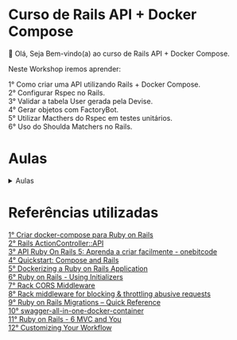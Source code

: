 # Curso de Rails API + Docker Compose

👋 Olá, Seja Bem-vindo(a) ao curso de Rails API + Docker Compose.

Neste Workshop iremos aprender:  

1° Como criar uma API utilizando Rails + Docker Compose.  
2° Configurar Rspec no Rails.  
3° Validar a tabela User gerada pela Devise.  
4° Gerar objetos com FactoryBot.  
5° Utilizar Macthers do Rspec em testes unitários.  
6° Uso do Shoulda Matchers no Rails.

# Aulas
<details>
    <summary>Aulas</summary>
    <ul>
        <li><a href="https://github.com/claudimf/curso_api_rails_7/blob/main/Aulas/00_Conceitos.md">00 Conceitos</a></li>
    </ul>
    <ul>
        <li><a href="https://github.com/claudimf/curso_api_rails_7/blob/main/Aulas/01_instala%C3%A7%C3%A3o.md">01 Instalação</a></li>
    </ul>
    <ul>
        <li><a href="https://github.com/claudimf/curso_api_rails_docker/blob/main/Aulas/02_Configurar_Rack.md">02 Configurar Rack</a></li>
    </ul>
    <ul>
        <li><a href="https://github.com/claudimf/curso_api_rails_docker/blob/main/Aulas/03_Configurar_Devise.md">03 Configurar Devise</a></li>
    </ul>
    <ul>
        <li><a href="https://github.com/claudimf/curso_api_rails_docker/blob/main/Aulas/04_Gerando_Controllers.md">04 Configurar Devise</a></li>
    </ul>
    <ul>
        <li><a href="https://github.com/claudimf/curso_api_rails_docker/blob/main/Aulas/05_Configurando_Annotate.md">05 Configurar Annotate</a></li>
    </ul>
    <ul>
        <li><a href="https://github.com/claudimf/curso_api_rails_docker/blob/main/Aulas/06_Configurando_Seeds.md">06 Configurar Seeds</a></li>
    </ul>
    <ul>
        <li><a href="https://github.com/claudimf/curso_api_rails_docker/blob/main/Aulas/07_Configurando_Postman.md">07 Configurar Postman</a></li>
    </ul>
    <ul>
        <li><a href="https://github.com/claudimf/curso_api_rails_docker/blob/main/Aulas/08_Configurando_database_cleaner.md">08 Configurar Database cleaner</a></li>
    </ul>
    <ul>
        <li><a href="https://github.com/claudimf/curso_api_rails_docker/blob/main/Aulas/09_Configurando_Shoulda_Matchers.md">09 Configurar Shoulda Matchers</a></li>
    </ul>
    <ul>
        <li><a href="https://github.com/claudimf/curso_api_rails_docker/blob/main/Aulas/10_Validar_Factories.md">10 Validar Factories</a></li>
    </ul>
    <ul>
        <li><a href="https://github.com/claudimf/curso_api_rails_docker/blob/main/Aulas/11_Validar_Models.md">11 Validar Models</a></li>
    </ul>
    <ul>
        <li><a href="https://github.com/claudimf/curso_api_rails_docker/blob/main/Aulas/12_Adicionar_Simplecov.md">12 Gerar relatório de cobertura de testes</a></li>
    </ul>
    <ul>
        <li><a href="https://github.com/claudimf/curso_api_rails_docker/blob/main/Aulas/13_Validar_Requisicoes.md">13 Validar Requisições</a></li>
    </ul>
    <ul>
        <li><a href="https://github.com/claudimf/curso_api_rails_docker/blob/main/Aulas/14_Imprimir_Descricao_dos_Testes.md">14 Apresentar a descrição dos testes</a></li>
    </ul>
</details>

# Referências utilizadas
[1° Criar docker-compose para Ruby on Rails](https://docs.docker.com/compose/rails/)  
[2° Rails ActionController::API](https://api.rubyonrails.org/classes/ActionController/API.html)  
[3° API Ruby On Rails 5: Aprenda a criar facilmente - onebitcode](https://onebitcode.com/api-completa-rails/)  
[4° Quickstart: Compose and Rails](https://docs.docker.com/samples/rails/)  
[5° Dockerizing a Ruby on Rails Application](https://semaphoreci.com/community/tutorials/dockerizing-a-ruby-on-rails-application)  
[6° Ruby on Rails - Using Initializers](https://guides.rubyonrails.org/v2.3/configuring.html#using-initializers)  
[7° Rack CORS Middleware](https://github.com/cyu/rack-cors)  
[8° Rack middleware for blocking & throttling abusive requests](https://github.com/rack/rack-attack)  
[9° Ruby on Rails Migrations – Quick Reference](https://www.ralfebert.com/snippets/ruby-rails/models-tables-migrations-cheat-sheet/)  
[10° swagger-all-in-one-docker-container](https://github.com/elevennines-inc/swagger-all-in-one-docker-compose)  
[11° Ruby on Rails - 6 MVC and You](https://github.com/ctran/annotate_models)  
[12° Customizing Your Workflow](https://guides.rubyonrails.org/generators.html#customizing-your-workflow)  